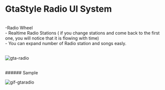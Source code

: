 # GtaStyle Radio UI System
<br>
-Radio Wheel<br>
- Realtime Radio Stations ( if you change stations and come back to the first one, you will notice that it is flowing with time)<br>
- You can expand number of Radio station  and songs easly.<br>
<br>

![gta-radio](https://user-images.githubusercontent.com/29523816/37522730-e4e1b55e-2935-11e8-832c-983d88b85031.png)

<br>
###### Sample  
<br>

![gif-gtaradio](https://user-images.githubusercontent.com/29523816/38816294-709f8d16-419e-11e8-87c3-843b9e9af8ff.gif)


